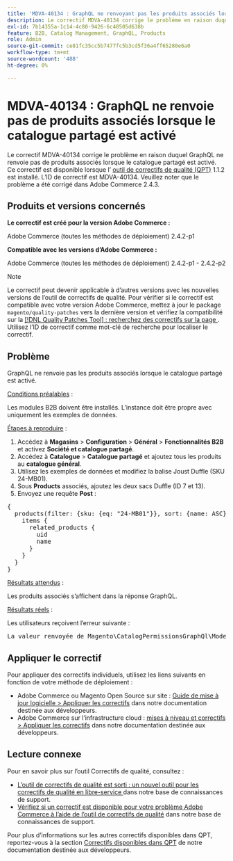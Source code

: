 ```yaml
---
title: 'MDVA-40134 : GraphQL ne renvoyant pas les produits associés lorsque le catalogue partagé est activé'
description: Le correctif MDVA-40134 corrige le problème en raison duquel GraphQL ne renvoie pas de produits associés lorsque le catalogue partagé est activé. Ce correctif est disponible lorsque l’[outil de correctifs de qualité (QPT)](/help/announcements/adobe-commerce-announcements/magento-quality-patches-released-new-tool-to-self-serve-quality-patches.md) 1.1.2 est installé. L’ID de correctif est MDVA-40134. Veuillez noter que le problème a été corrigé dans Adobe Commerce 2.4.3.
exl-id: 7b14355a-1c14-4c80-9426-6c40505d638b
feature: B2B, Catalog Management, GraphQL, Products
role: Admin
source-git-commit: ce81fc35cc5b7477fc5b3cd5f36a4ff65280e6a0
workflow-type: tm+mt
source-wordcount: '488'
ht-degree: 0%

---
```


# MDVA-40134 : GraphQL ne renvoie pas de produits associés lorsque le catalogue partagé est activé

Le correctif MDVA-40134 corrige le problème en raison duquel GraphQL ne renvoie pas de produits associés lorsque le catalogue partagé est activé. Ce correctif est disponible lorsque l’ [outil de correctifs de qualité (QPT)](/help/announcements/adobe-commerce-announcements/magento-quality-patches-released-new-tool-to-self-serve-quality-patches.md) 1.1.2 est installé. L’ID de correctif est MDVA-40134. Veuillez noter que le problème a été corrigé dans Adobe Commerce 2.4.3.

## Produits et versions concernés

**Le correctif est créé pour la version Adobe Commerce :**

Adobe Commerce (toutes les méthodes de déploiement) 2.4.2-p1

**Compatible avec les versions d’Adobe Commerce :**

Adobe Commerce (toutes les méthodes de déploiement) 2.4.2-p1 - 2.4.2-p2

>[!NOTE]
>
>Le correctif peut devenir applicable à d’autres versions avec les nouvelles versions de l’outil de correctifs de qualité. Pour vérifier si le correctif est compatible avec votre version Adobe Commerce, mettez à jour le package `magento/quality-patches` vers la dernière version et vérifiez la compatibilité sur la [[!DNL Quality Patches Tool] : recherchez des correctifs sur la page ](https://devdocs.magento.com/quality-patches/tool.html#patch-grid). Utilisez l’ID de correctif comme mot-clé de recherche pour localiser le correctif.

## Problème

GraphQL ne renvoie pas les produits associés lorsque le catalogue partagé est activé.

<u>Conditions préalables</u> :

Les modules B2B doivent être installés.
L’instance doit être propre avec uniquement les exemples de données.

<u>Étapes à reproduire</u> :

1. Accédez à **Magasins** > **Configuration** > **Général** > **Fonctionnalités B2B** et activez **Société et catalogue partagé**.
1. Accédez à **Catalogue** > **Catalogue partagé** et ajoutez tous les produits au **catalogue général**.
1. Utilisez les exemples de données et modifiez la balise Joust Duffle (SKU 24-MB01).
1. Sous **Products** associés, ajoutez les deux sacs Duffle (ID 7 et 13).
1. Envoyez une requête **Post** :

<pre>{
  products(filter: {sku: {eq: "24-MB01"}}, sort: {name: ASC}) {
    items {
      related_products {
        uid
        name
      }
    }
  }
}</pre>

<u>Résultats attendus</u> :

Les produits associés s’affichent dans la réponse GraphQL.

<u>Résultats réels</u> :

Les utilisateurs reçoivent l’erreur suivante :

<pre>La valeur renvoyée de Magento\CatalogPermissionsGraphQl\Model\Store\StoreProcessor::getStoreId() doit être de type int, null return {"exception":"[objet] (GraphQL\\Error\\Error(code: 0) : la valeur renvoyée de Magento\\CatalogPermissionsGraphQl\\Model\\Store\\StoreProcessor::getStoreId() doit être de type int, null renvoyée. </pre>

## Appliquer le correctif

Pour appliquer des correctifs individuels, utilisez les liens suivants en fonction de votre méthode de déploiement :

* Adobe Commerce ou Magento Open Source sur site : [Guide de mise à jour logicielle > Appliquer les correctifs](https://devdocs.magento.com/guides/v2.4/comp-mgr/patching/mqp.html) dans notre documentation destinée aux développeurs.
* Adobe Commerce sur l’infrastructure cloud : [mises à niveau et correctifs > Appliquer les correctifs](https://devdocs.magento.com/cloud/project/project-patch.html) dans notre documentation destinée aux développeurs.

## Lecture connexe

Pour en savoir plus sur l’outil Correctifs de qualité, consultez :

* [ L’outil de correctifs de qualité est sorti : un nouvel outil pour les correctifs de qualité en libre-service ](/help/announcements/adobe-commerce-announcements/magento-quality-patches-released-new-tool-to-self-serve-quality-patches.md) dans notre base de connaissances de support.
* [Vérifiez si un correctif est disponible pour votre problème Adobe Commerce à l’aide de l’outil de correctifs de qualité](/help/support-tools/patches-available-in-qpt-tool/check-patch-for-magento-issue-with-magento-quality-patches.md) dans notre base de connaissances de support.

Pour plus d’informations sur les autres correctifs disponibles dans QPT, reportez-vous à la section [Correctifs disponibles dans QPT](https://devdocs.magento.com/quality-patches/tool.html#patch-grid) de notre documentation destinée aux développeurs.

